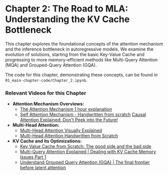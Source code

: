 
# Chapter 2: The Road to MLA: Understanding the KV Cache Bottleneck

This chapter explores the foundational concepts of the attention mechanism and the inference bottleneck in autoregressive models. We examine the evolution of solutions, starting from the basic Key-Value Cache and progressing to more memory-efficient methods like Multi-Query Attention (MQA) and Grouped-Query Attention (GQA).

The code for this chapter, demonstrating these concepts, can be found in `01_main-chapter-code/Chapter_2.ipynb`.

### Relevant Videos for this Chapter

- **Attention Mechanism Overviews:**
  - [The Attention Mechanism 1 hour explanation](https://www.youtube.com/watch?v=K45ze9Yd5UE)
  - [Self Attention Mechanism - Handwritten from scratch](https://www.youtube.com/watch?v=s8mskq-nzec)
    [Causal Attention Explained: Don&#39;t Peek into the Future!](https://www.youtube.com/watch?v=c6Kkj6iLeBg "Ca")
- **Multi-Head Attention:**
  - [Multi-Head Attention Visually Explained](https://www.youtube.com/watch?v=qbN4ulK-bZA)
  - [Multi-Head Attention Handwritten from Scratch](https://www.youtube.com/watch?v=rvsEW-EsD-Y)
- **KV Cache and its Optimizations:**
  - [Key Value Cache from Scratch: The good side and the bad side](https://www.youtube.com/watch?v=IDwTiS4_bKo)
  - [Multi-Query Attention Explained | Dealing with KV Cache Memory Issues Part 1](https://www.youtube.com/watch?v=Z6B51Odtn-Y)
  - [Understand Grouped Query Attention (GQA) | The final frontier before latent attention](https://www.youtube.com/watch?v=kx3rETIxo4Q)
